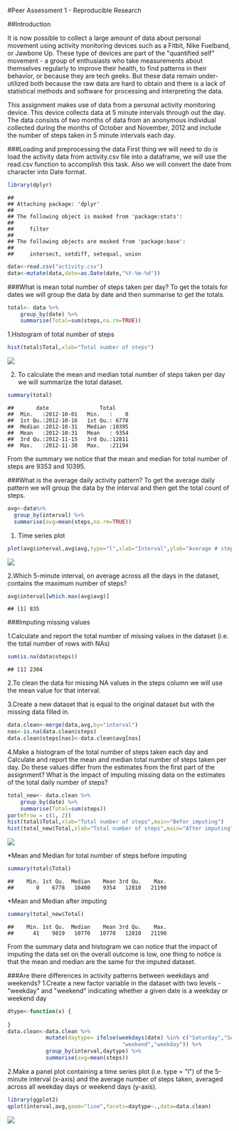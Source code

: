 #Peer Assessment 1 - Reproducible Research

##Introduction

It is now possible to collect a large amount of data about personal movement using activity monitoring devices such as a Fitbit, Nike Fuelband, or Jawbone Up. These type of devices are part of the "quantified self" movement - a group of enthusiasts who take measurements about themselves regularly to improve their health, to find patterns in their behavior, or because they are tech geeks. But these data remain under-utilized both because the raw data are hard to obtain and there is a lack of statistical methods and software for processing and interpreting the data.

This assignment makes use of data from a personal activity monitoring device. This device collects data at 5 minute intervals through out the day. The data consists of two months of data from an anonymous individual collected during the months of October and November, 2012 and include the number of steps taken in 5 minute intervals each day.

###Loading and preprocessing the data
First thing we will need to do is load the activity data from activity.csv file into a dataframe, we will use the read.csv function to accomplish this task. Also we will convert the date from character into Date format.


```r
library(dplyr)
```

```
## 
## Attaching package: 'dplyr'
## 
## The following object is masked from 'package:stats':
## 
##     filter
## 
## The following objects are masked from 'package:base':
## 
##     intersect, setdiff, setequal, union
```

```r
data<-read.csv("activity.csv")
data<-mutate(data,date=as.Date(date,"%Y-%m-%d"))
```
###What is mean total number of steps taken per day?
To get the totals for dates we will group the data by date and then summarise to get the totals.
  

```r
total<- data %>%
    group_by(date) %>%
    summarise(Total=sum(steps,na.rm=TRUE))
```

1.Histogram of total number of steps

```r
hist(total$Total,xlab="Total number of steps")
```

![](./PA1_template_files/figure-html/unnamed-chunk-3-1.png) 
  
2. To calculate the mean and median total number of steps taken per day we will summarize the total dataset.

```r
summary(total)
```

```
##       date                Total      
##  Min.   :2012-10-01   Min.   :    0  
##  1st Qu.:2012-10-16   1st Qu.: 6778  
##  Median :2012-10-31   Median :10395  
##  Mean   :2012-10-31   Mean   : 9354  
##  3rd Qu.:2012-11-15   3rd Qu.:12811  
##  Max.   :2012-11-30   Max.   :21194
```
  
From the summary we notice that the mean and median for total number of steps are 9353 and 10395.

###What is the average daily activity pattern?
To get the average daily pattern we will group the data by the interval and then get the total count of steps.

```r
avg<-data%>%
  group_by(interval) %>%
  summarise(avg=mean(steps,na.rm=TRUE))
```
1. Time series plot

```r
plot(avg$interval,avg$avg,type="l",xlab="Interval",ylab="Average # steps")
```

![](./PA1_template_files/figure-html/unnamed-chunk-6-1.png) 
  
2.Which 5-minute interval, on average across all the days in the dataset, contains the maximum number of steps?

```r
avg$interval[which.max(avg$avg)]
```

```
## [1] 835
```
  

###Imputing missing values

1.Calculate and report the total number of missing values in the dataset (i.e. the total number of rows with NAs)

```r
sum(is.na(data$steps))
```

```
## [1] 2304
```

2.To clean the data for missing NA values in the steps column we will use the mean value for that interval.


3.Create a new dataset that is equal to the original dataset but with the missing data filled in.

```r
data.clean<-merge(data,avg,by="interval")
nas<-is.na(data.clean$steps)
data.clean$steps[nas]<-data.clean$avg[nas]
```
4.Make a histogram of the total number of steps taken each day and Calculate and report the mean and median total number of steps taken per day. Do these values differ from the estimates from the first part of the assignment? What is the impact of imputing missing data on the estimates of the total daily number of steps?

```r
total_new<- data.clean %>%
    group_by(date) %>%
    summarise(Total=sum(steps))
par(mfrow = c(1, 2))
hist(total$Total,xlab="Total number of steps",main="Befor imputing")
hist(total_new$Total,xlab="Total number of steps",main="After imputing")
```

![](./PA1_template_files/figure-html/unnamed-chunk-10-1.png) 
  
*Mean and Median for total number of steps before imputing

```r
summary(total$Total)
```

```
##    Min. 1st Qu.  Median    Mean 3rd Qu.    Max. 
##       0    6778   10400    9354   12810   21190
```
*Mean and Median after imputing

```r
summary(total_new$Total)
```

```
##    Min. 1st Qu.  Median    Mean 3rd Qu.    Max. 
##      41    9819   10770   10770   12810   21190
```
From the summary data and histogram we can notice that the impact of imputing the data set on the overall outcome is low, one thing to notice is that the mean and median are the same for the imputed dataset.

###Are there differences in activity patterns between weekdays and weekends?
1.Create a new factor variable in the dataset with two levels - "weekday" and "weekend" indicating whether a given date is a weekday or weekend day

```r
dtype<-function(x) {
  
}
data.clean<-data.clean %>%
            mutate(daytype= ifelse(weekdays(date) %in% c("Saturday","Sunday"),
                                    "weekend","weekday")) %>%
            group_by(interval,daytype) %>%
            summarise(avg=mean(steps))
```
2.Make a panel plot containing a time series plot (i.e. type = "l") of the 5-minute interval (x-axis) and the average number of steps taken, averaged across all weekday days or weekend days (y-axis). 

```r
library(ggplot2)
qplot(interval,avg,geom="line",facets=daytype~.,data=data.clean)
```

![](./PA1_template_files/figure-html/unnamed-chunk-14-1.png) 


